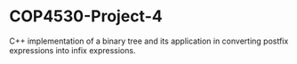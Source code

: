 # COP4530-Project-4
C++ implementation of a binary tree and its application in converting postfix expressions into infix expressions.
